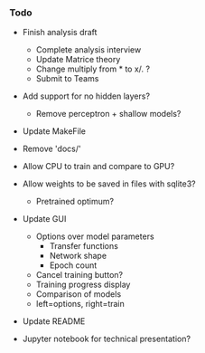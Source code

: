 ### Todo

- Finish analysis draft
  - Complete analysis interview
  - Update Matrice theory
  - Change multiply from * to x/. ?
  - Submit to Teams

- Add support for no hidden layers?
  - Remove perceptron + shallow models?

- Update MakeFile
- Remove 'docs/'

- Allow CPU to train and compare to GPU?

- Allow weights to be saved in files with sqlite3?
  - Pretrained optimum?

- Update GUI
  - Options over model parameters
    - Transfer functions
    - Network shape
    - Epoch count
  - Cancel training button?
  - Training progress display
  - Comparison of models
  - left=options, right=train

- Update README

- Jupyter notebook for technical presentation?